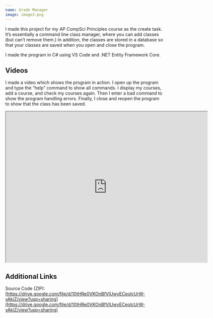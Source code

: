 ```yaml
---
name: Grade Manager
image: image3.png
---
```

I made this project for my AP CompSci Principles course as the create task. It’s essentially a command line class manager, where you can add classes (but can’t remove them.) In addition, the classes are stored in a database so that your classes are saved when you open and close the program.

I made the program in C# using VS Code and .NET Entity Framework Core.

## Videos

I made a video which shows the program in action. I open up the program and type the “help” command to show all commands. I display my courses, add a course, and check my courses again. Then I enter a bad command to show the program handling errors. Finally, I close and reopen the program to show that the class has been saved. 

<iframe src="https://drive.google.com/file/d/1rOCx6du1wWu8CI9_mG0CWd-1sxHNJBRC/preview" width="640" height="480"></iframe>

## Additional Links

Source Code (ZIP): [https://drive.google.com/file/d/10tHRe0VKOnBfVlUwyECeolcUrW-yAkjZ/view?usp=sharing](https://drive.google.com/file/d/10tHRe0VKOnBfVlUwyECeolcUrW-yAkjZ/view?usp=sharing)